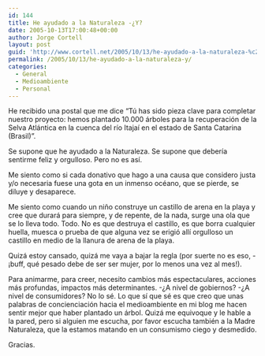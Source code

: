 ```yaml
---
id: 144
title: He ayudado a la Naturaleza -¿Y?
date: 2005-10-13T17:00:48+00:00
author: Jorge Cortell
layout: post
guid: 'http://www.cortell.net/2005/10/13/he-ayudado-a-la-naturaleza-%c2%bfy/'
permalink: /2005/10/13/he-ayudado-a-la-naturaleza-y/
categories:
  - General
  - Medioambiente
  - Personal
---
```

He recibido una postal que me dice &#8220;Tú has sido pieza clave para completar nuestro proyecto: hemos plantado 10.000 árboles para la recuperación de la Selva Atlántica en la cuenca del rí­o Itajaí­ en el estado de Santa Catarina (Brasil)&#8221;.

Se supone que he ayudado a la Naturaleza. Se supone que deberí­a sentirme feliz y orgulloso. Pero no es así­.

Me siento como si cada donativo que hago a una causa que considero justa y/o necesaria fuese una gota en un inmenso océano, que se pierde, se diluye y desaparece.

Me siento como cuando un niño construye un castillo de arena en la playa y cree que durará para siempre, y de repente, de la nada, surge una ola que se lo lleva todo. Todo. No es que destruya el castillo, es que borra cualquier huella, muesca o prueba de que alguna vez se erigió allí­ orgulloso un castillo en medio de la llanura de arena de la playa.

Quizá estoy cansado, quizá me vaya a bajar la regla (por suerte no es eso, -¡buff, qué pesado debe de ser ser mujer, por lo menos una vez al mes!).

Para animarme, para creer, necesito cambios más espectaculares, acciones más profundas, impactos más determinantes. -¿A nivel de gobiernos? -¿A nivel de consumidores? No lo sé. Lo que sí­ que sé es que creo que unas palabras de concienciación hacia el medioambiente en mi blog me hacen sentir mejor que haber plantado un árbol. Quizá me equivoque y le hable a la pared, pero si alguien me escucha, por favor escucha también a la Madre Naturaleza, que la estamos matando en un consumismo ciego y desmedido.

Gracias.